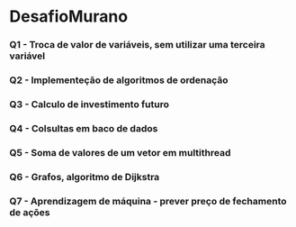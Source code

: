 # DesafioMurano

### Q1 - Troca de valor de variáveis, sem utilizar uma terceira variável

### Q2 - Implementeção de algoritmos de ordenação

### Q3 - Calculo de investimento futuro

### Q4 - Colsultas em baco de dados

### Q5 - Soma de valores de um vetor em multithread

### Q6 - Grafos, algoritmo de Dijkstra

### Q7 - Aprendizagem de máquina - prever preço de fechamento de ações
